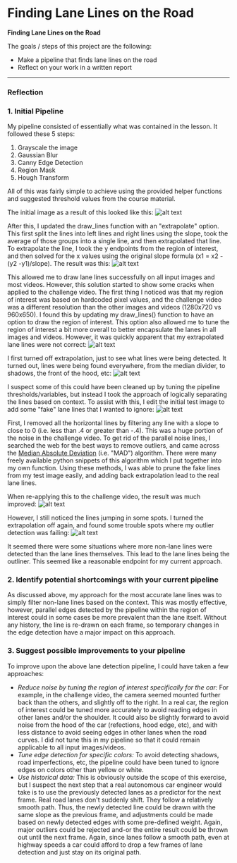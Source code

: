# **Finding Lane Lines on the Road** 

**Finding Lane Lines on the Road**

The goals / steps of this project are the following:
* Make a pipeline that finds lane lines on the road
* Reflect on your work in a written report

[//]: # (Image References)

[firstpass]: ./examples/solidWhiteFirstPass.jpg "First Pass"
[secondpass]: ./examples/solidWhiteCurveExtrapolated.jpg "Extrapolated"
[challenge1]: ./examples/Challenge_FirstPass.jpg "Challenge First Pass"
[challenge2]: ./examples/Challenge_FirstPass_NotExtrapolated.jpg "Challenge First Pass Minus Extrapolate"
[testImage]: ./examples/solidWhiteMod.jpg "Modified test image"
[challenge3]: ./examples/Challenge_Improved.jpg "Challenge improved"
[challenge4]: ./examples/Challenge_ExtraLines.jpg "Challenge Extra Lines"

---

### Reflection

### 1. Initial Pipeline

My pipeline consisted of essentially what was contained in the lesson.  It followed these 5 steps:
1. Grayscale the image
2. Gaussian Blur
3. Canny Edge Detection
4. Region Mask
5. Hough Transform

All of this was fairly simple to achieve using the provided helper functions and suggested threshold values from the course material.

The initial image as a result of this looked like this:
![alt text][firstpass]

After this, I updated the draw_lines function with an "extrapolate" option.  This first split the lines into left lines and right lines using the slope, took the average of those groups into a single line, and then extrapolated that line.  To extrapolate the line, I took the y endpoints from the region of interest, and then solved for the x values using the original slope formula (x1 = x2 - (y2 -y1)/slope).  The result was this:
![alt text][secondpass]

This allowed me to draw lane lines successfully on all input images and most videos.  However, this solution started to show some cracks when applied to the challenge video.  The first thing I noticed was that my region of interest was based on hardcoded pixel values, and the challenge video was a different resolution than the other images and videos  (1280x720 vs 960x650).  I found this by updating my draw_lines() function to have an option to draw the region of interest.  This option also allowed me to tune the region of interest a bit more overall to better encapsulate the lanes in all images and videos.  However, it was quickly apparent that my extrapolated lane lines were not correct:
![alt text][challenge1]

I first turned off extrapolation, just to see what lines were being detected.  It turned out, lines were being found everywhere, from the median divider, to shadows, the front of the hood, etc:
![alt text][challenge1]

I suspect some of this could have been cleaned up by tuning the pipeline thresholds/variables, but instead I took the approach of logically separating the lines based on context.  To assist with this, I edit the initial test image to add some "fake" lane lines that I wanted to ignore:
![alt text][testImage]

First, I removed all the horizontal lines by filtering any line with a slope to close to 0 (i.e. less than .4 or greater than -.4).  This was a huge portion of the noise in the challenge video.  To get rid of the parallel noise lines, I searched the web for the best ways to remove outliers, and came across the [Median Absolute Deviation](https://en.wikipedia.org/wiki/Median_absolute_deviation) (i.e. "MAD") algorithm.  There were many freely available python snippets of this algorithm which I put together into my own function.   Using these methods, I was able to prune the fake lines from my test image easily, and adding back extrapolation lead to the real lane lines.  

When re-applying this to the challenge video, the result was much improved: 
![alt text][challenge3]

However, I still noticed the lines jumping in some spots.  I turned the extrapolation off again, and found some trouble spots where my outlier detection was failing:
![alt text][challenge4]

It seemed there were some situations where more non-lane lines were detected than the lane lines themselves.  This lead to the lane lines being the outliner.  This seemed like a reasonable endpoint for my current approach.


### 2. Identify potential shortcomings with your current pipeline

As discussed above, my approach for the most accurate lane lines was to simply filter non-lane lines based on the context.  This was mostly effective, however, parallel edges detected by the pipeline within the region of interest could in some cases be more prevalent than the lane itself.  Without any history, the line is re-drawn on each frame, so temporary changes in the edge detection have a major impact on this approach.  


### 3. Suggest possible improvements to your pipeline

To improve upon the above lane detection pipeline, I could have taken a few approaches:
* _Reduce noise by tuning the region of interest specifically for the car:_  For example, in the challenge video, the camera seemed mounted further back than the others, and slightly off to the right.  In a real car, the region of interest could be tuned more accurately to avoid reading edges in other lanes and/or the shoulder.  It could also be slightly forward to avoid noise from the hood of the car (refections, hood edge, etc), and with less distance to avoid seeing edges in other lanes when the road curves.  I did not tune this in my pipeline so that it could remain applicable to all input images/videos.
* _Tune edge detection for specific colors:_ To avoid detecting shadows, road imperfections, etc, the pipeline could have been tuned to ignore edges on colors other than yellow or white.
* _Use historical data:_ This is obviously outside the scope of this exercise, but I suspect the next step that a real autonomous car engineer would take is to use the previously detected lanes as a predictor for the next frame.  Real road lanes don't suddenly shift.  They follow a relatively smooth path.  Thus, the newly detected line could be drawn with the same slope as the previous frame, and adjustments could be made based on newly detected edges with some pre-defined weight.  Again, major outliers could be rejected and-or the entire result could be thrown out until the next frame.  Again, since lanes follow a smooth path, even at highway speeds a car could afford to drop a few frames of lane detection and just stay on its original path.
